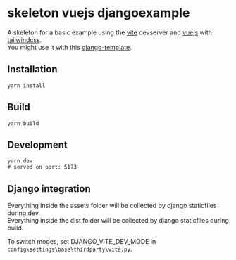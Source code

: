 # skeleton vuejs djangoexample

A skeleton for a basic example using the [vite](https://vitejs.dev/) devserver and [vuejs](https://vuejs.org/) with [tailwindcss](https://tailwindcss.com/).  
You might use it with this [django-template](https://github.com/oryon-dominik/django-template/).

## Installation
    
    yarn install

## Build

    yarn build

## Development

    yarn dev
    # served on port: 5173

## Django integration

Everything inside the assets folder will be collected by django staticfiles during dev.  
Everything inside the dist folder will be collected by django staticfiles during build.  

To switch modes, set DJANGO_VITE_DEV_MODE in `config\settings\base\thirdparty\vite.py`.

